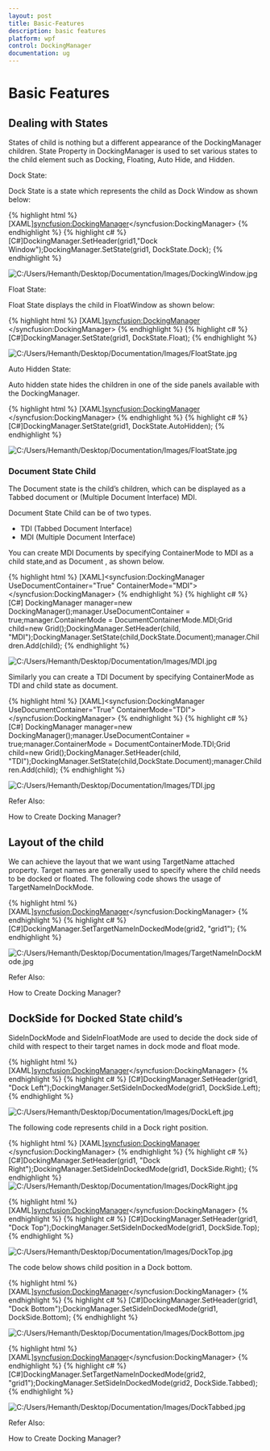 ```yaml
---
layout: post
title: Basic-Features
description: basic features
platform: wpf
control: DockingManager
documentation: ug
---
```


# Basic Features

## Dealing with States

States of child is nothing but a different appearance of the DockingManager children.  State Property in DockingManager is used to set various states to the child element such as Docking, Floating, Auto Hide, and Hidden.

Dock State:

Dock State is a state which represents the child as Dock Window as shown below:



{% highlight html %}
[XAML]<syncfusion:DockingManager><Grid Name="grid1" syncfusion:DockingManager.State="Dock"   syncfusion:DockingManager.Header="Dock Window"/></syncfusion:DockingManager>
{% endhighlight  %}
{% highlight c# %}
[C#]DockingManager.SetHeader(grid1,"Dock Window");DockingManager.SetState(grid1, DockState.Dock);
{% endhighlight %}


![C:/Users/Hemanth/Desktop/Documentation/Images/DockingWindow.jpg](Basic-Features_images/Basic-Features_img1.jpeg)



Float State:

Float State displays the child in FloatWindow as shown below:



{% highlight html %}
[XAML]<syncfusion:DockingManager>   <Grid Name="grid1" syncfusion:DockingManager.State="Float"/></syncfusion:DockingManager>
{% endhighlight  %}
{% highlight c# %}
[C#]DockingManager.SetState(grid1, DockState.Float);
{% endhighlight  %}


![C:/Users/Hemanth/Desktop/Documentation/Images/FloatState.jpg](Basic-Features_images/Basic-Features_img2.jpeg)



Auto Hidden State:

Auto hidden state hides the children in one of the side panels available with the DockingManager.



{% highlight html %}
[XAML]<syncfusion:DockingManager>   <Grid Name="grid1" syncfusion:DockingManager.State="AutoHidden"/></syncfusion:DockingManager>
{% endhighlight  %}
{% highlight c# %}
[C#]DockingManager.SetState(grid1, DockState.AutoHidden);
{% endhighlight  %}


![C:/Users/Hemanth/Desktop/Documentation/Images/FloatState.jpg](Basic-Features_images/Basic-Features_img3.jpeg)



### Document State Child

The Document state is the child’s children, which can be displayed as a Tabbed document or (Multiple Document Interface) MDI.

Document State Child can be of two types.

* TDI (Tabbed Document Interface)
* MDI (Multiple Document Interface)

You can create MDI Documents by specifying ContainerMode to MDI as a child state,and as Document , as shown below.



{% highlight html %}
[XAML]<syncfusion:DockingManager UseDocumentContainer="True" ContainerMode="MDI"><Grid Name="grid1" syncfusion:DockingManager.State="Document" syncfusion:DockingManager.Header="MDI"/></syncfusion:DockingManager>
{% endhighlight %}
{% highlight c# %}
[C#] DockingManager manager=new DockingManager();manager.UseDocumentContainer = true;manager.ContainerMode = DocumentContainerMode.MDI;Grid child=new Grid();DockingManager.SetHeader(child, "MDI");DockingManager.SetState(child,DockState.Document);manager.Children.Add(child);
{% endhighlight  %}


![C:/Users/Hemanth/Desktop/Documentation/Images/MDI.jpg](Basic-Features_images/Basic-Features_img4.jpeg)



Similarly you can create a TDI Document by specifying ContainerMode as TDI and child state as document.



{% highlight html %}
[XAML]<syncfusion:DockingManager UseDocumentContainer="True" ContainerMode="TDI"><Grid Name="grid1" syncfusion:DockingManager.State="Document" syncfusion:DockingManager.Header="TDI"/></syncfusion:DockingManager>
{% endhighlight %}
{% highlight c# %}
[C#] DockingManager manager=new DockingManager();manager.UseDocumentContainer = true;manager.ContainerMode = DocumentContainerMode.TDI;Grid child=new Grid();DockingManager.SetHeader(child, "TDI");DockingManager.SetState(child,DockState.Document);manager.Children.Add(child);
{% endhighlight  %}


![C:/Users/Hemanth/Desktop/Documentation/Images/TDI.jpg](Basic-Features_images/Basic-Features_img5.jpeg)



Refer Also:

How to Create Docking Manager?

## Layout of the child

We can achieve the layout that we want using TargetName attached property.  Target names are generally used to specify where the child needs to be docked or floated. The following code shows the usage of TargetNameInDockMode.



{% highlight html %}
[XAML]<syncfusion:DockingManager><Grid Name="grid1" syncfusion:DockingManager.Header="grid1"/><Grid Name="grid2" syncfusion:DockingManager.Header="grid2" syncfusion:DockingManager.TargetNameInDockedMode="grid1" syncfusion:DockingManager.SideInDockedMode="Bottom"/></syncfusion:DockingManager>
{% endhighlight  %}
{% highlight c# %}
[C#]DockingManager.SetTargetNameInDockedMode(grid2, "grid1");
{% endhighlight  %}


![C:/Users/Hemanth/Desktop/Documentation/Images/TargetNameInDockMode.jpg](Basic-Features_images/Basic-Features_img6.jpeg)



Refer Also:

How to Create Docking Manager?

## DockSide for Docked State child’s

SideInDockMode and SideInFloatMode are used to decide the dock side of child with respect to their target names in dock mode and float mode.



{% highlight html %}
[XAML]<syncfusion:DockingManager><Grid Name="grid1" syncfusion:DockingManager.SideInDockedMode="Left" syncfusion:DockingManager.Header="Dock Left"/></syncfusion:DockingManager>
{% endhighlight  %}
{% highlight c# %}
[C#]DockingManager.SetHeader(grid1, "Dock Left");DockingManager.SetSideInDockedMode(grid1, DockSide.Left);
{% endhighlight  %}


![C:/Users/Hemanth/Desktop/Documentation/Images/DockLeft.jpg](Basic-Features_images/Basic-Features_img7.jpeg)



The following code represents child in a Dock right position.



{% highlight html %}
[XAML]<syncfusion:DockingManager>            <Grid Name="grid1" syncfusion:DockingManager.SideInDockedMode="Right" syncfusion:DockingManager.Header="Dock Right"/>        </syncfusion:DockingManager>
{% endhighlight  %}
{% highlight c# %}
[C#]DockingManager.SetHeader(grid1, "Dock Right");DockingManager.SetSideInDockedMode(grid1, DockSide.Right);
{% endhighlight  %}
![C:/Users/Hemanth/Desktop/Documentation/Images/DockRight.jpg](Basic-Features_images/Basic-Features_img8.jpeg)





{% highlight html %}
[XAML]<syncfusion:DockingManager><Grid Name="grid1" syncfusion:DockingManager.SideInDockedMode="Top"/></syncfusion:DockingManager>
{% endhighlight  %}
{% highlight c# %}
[C#]DockingManager.SetHeader(grid1, "Dock Top");DockingManager.SetSideInDockedMode(grid1, DockSide.Top);
{% endhighlight %}


![C:/Users/Hemanth/Desktop/Documentation/Images/DockTop.jpg](Basic-Features_images/Basic-Features_img9.jpeg)



The code below shows child position in a Dock bottom.



{% highlight html %}
[XAML]<syncfusion:DockingManager><Grid Name="grid1" syncfusion:DockingManager.SideInDockedMode="Bottom" syncfusion:DockingManager.Header="Dock Bottom"/></syncfusion:DockingManager>
{% endhighlight %}
{% highlight c# %}
[C#]DockingManager.SetHeader(grid1, "Dock Bottom");DockingManager.SetSideInDockedMode(grid1, DockSide.Bottom);
{% endhighlight  %}


![C:/Users/Hemanth/Desktop/Documentation/Images/DockBottom.jpg](Basic-Features_images/Basic-Features_img10.jpeg)




{% highlight html %}
[XAML]<syncfusion:DockingManager><Grid Name="grid1" syncfusion:DockingManager.Header="grid1"/><Grid Name="grid2" syncfusion:DockingManager.TargetNameInDockedMode="grid1" syncfusion:DockingManager.Header="grid2" syncfusion:DockingManager.SideInDockedMode="Tabbed" /></syncfusion:DockingManager>
{% endhighlight  %}
{% highlight c# %}
[C#]DockingManager.SetTargetNameInDockedMode(grid2, "grid1");DockingManager.SetSideInDockedMode(grid2, DockSide.Tabbed);
{% endhighlight  %}


![C:/Users/Hemanth/Desktop/Documentation/Images/DockTabbed.jpg](Basic-Features_images/Basic-Features_img11.jpeg)



Refer Also:

How to Create Docking Manager?

